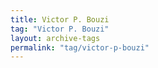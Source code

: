 ```yaml
---
title: Victor P. Bouzi
tag: "Victor P. Bouzi"
layout: archive-tags
permalink: "tag/victor-p-bouzi"
---
```

